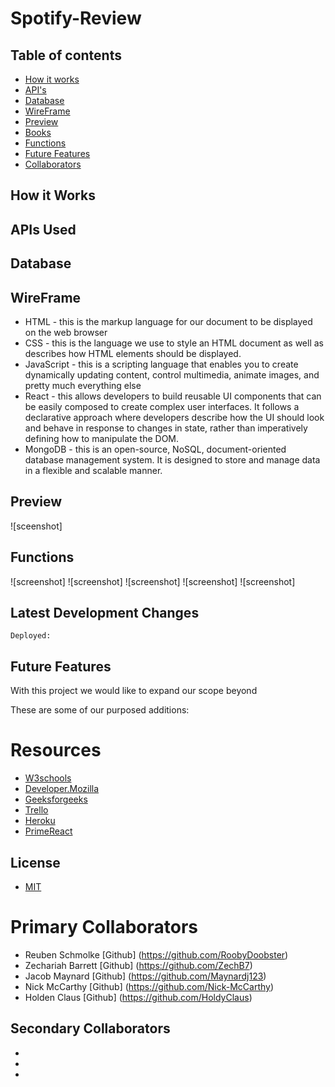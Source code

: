 # Spotify-Review

## Table of contents
* [How it works](#how-it-works)
* [API's](#apis-used)
* [Database](#database)
* [WireFrame](#wireframe)
* [Preview](#preview)
* [Books](#Books-page)
* [Functions](#functions)
* [Future Features](#future-features)
* [Collaborators](#collaborators)

## How it Works


## APIs Used




## Database

## WireFrame

- HTML - this is the markup language for our document to be displayed on the web browser
- CSS - this is the language we use to style an HTML document as well as describes how HTML elements should be displayed.
- JavaScript - this  is a scripting language that enables you to create dynamically updating content, control multimedia, animate images, and pretty much everything else
- React - this allows developers to build reusable UI components that can be easily composed to create complex user interfaces. It follows a declarative approach where developers describe how the UI should look and behave in response to changes in state, rather than imperatively defining how to manipulate the DOM.
- MongoDB - this is an open-source, NoSQL, document-oriented database management system. It is designed to store and manage data in a flexible and scalable manner.

## Preview
![sceenshot]

## Functions

![screenshot]
![screenshot]
![screenshot]
![screenshot]
![screenshot]

## Latest Development Changes
```
Deployed: 
```

## Future Features
With this project we would like to expand our scope beyond

These are some of our purposed additions:


# Resources
- [W3schools](https://www.w3schools.com)
- [Developer.Mozilla](https://developer.mozilla.org/en-US)
- [Geeksforgeeks](https://www.geeksforgeeks.org/javascript)
- [Trello](https://trello.com/b/RMK5YooL/utabc-project-2)
- [Heroku](https://heroku.com/login)
- [PrimeReact](https://primereact.org)

## License
- [MIT](https://github.com/git/git-scm.com/blob/main/MIT-LICENSE.txt)

# Primary Collaborators
- Reuben Schmolke [Github] (https://github.com/RoobyDoobster)
- Zechariah Barrett [Github] (https://github.com/ZechB7)
- Jacob Maynard [Github] (https://github.com/Maynardj123)
- Nick McCarthy [Github] (https://github.com/Nick-McCarthy)
- Holden Claus [Github] (https://github.com/HoldyClaus)

## Secondary Collaborators
- 
- 
- 
